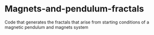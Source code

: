 # Magnets-and-pendulum-fractals
Code that generates the fractals that arise from starting conditions of a magnetic pendulum and magnets system
